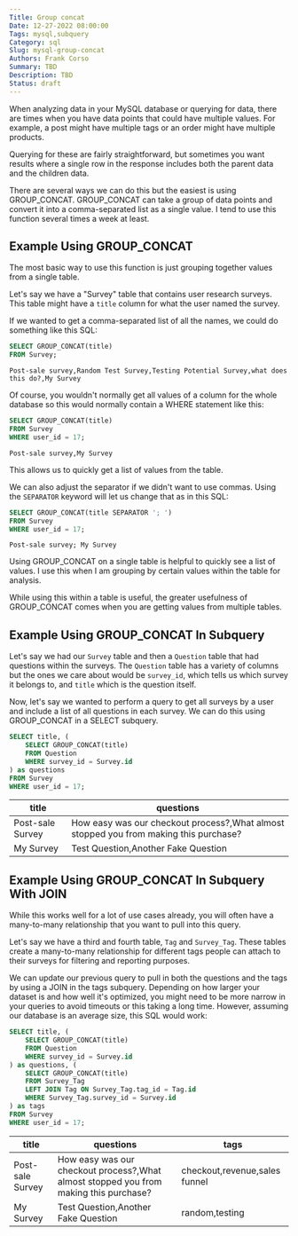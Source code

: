 ```yaml
---
Title: Group concat
Date: 12-27-2022 08:00:00
Tags: mysql,subquery
Category: sql
Slug: mysql-group-concat
Authors: Frank Corso
Summary: TBD
Description: TBD
Status: draft
---
```

When analyzing data in your MySQL database or querying for data, there are times when you have data points that could have multiple values. For example, a post might have multiple tags or an order might have multiple products.

Querying for these are fairly straightforward, but sometimes you want results where a single row in the response includes both the parent data and the children data.

There are several ways we can do this but the easiest is using GROUP_CONCAT. GROUP_CONCAT can take a group of data points and convert it into a comma-separated list as a single value. I tend to use this function several times a week at least.

## Example Using GROUP_CONCAT

The most basic way to use this function is just grouping together values from a single table.

Let's say we have a "Survey" table that contains user research surveys. This table might have a `title` column for what the user named the survey.

If we wanted to get a comma-separated list of all the names, we could do something like this SQL:

```sql
SELECT GROUP_CONCAT(title)
FROM Survey;
```

```
Post-sale survey,Random Test Survey,Testing Potential Survey,what does this do?,My Survey
```

Of course, you wouldn't normally get all values of a column for the whole database so this would normally contain a WHERE statement like this:

```sql
SELECT GROUP_CONCAT(title)
FROM Survey
WHERE user_id = 17;
```

```
Post-sale survey,My Survey
```

This allows us to quickly get a list of values from the table.

We can also adjust the separator if we didn't want to use commas. Using the `SEPARATOR` keyword will let us change that as in this SQL:

```sql
SELECT GROUP_CONCAT(title SEPARATOR '; ')
FROM Survey
WHERE user_id = 17;
```

```
Post-sale survey; My Survey
```

Using GROUP_CONCAT on a single table is helpful to quickly see a list of values. I use this when I am grouping by certain values within the table for analysis. 

While using this within a table is useful, the greater usefulness of GROUP_CONCAT comes when you are getting values from multiple tables.

## Example Using GROUP_CONCAT In Subquery

Let's say we had our `Survey` table and then a `Question` table that had questions within the surveys. The `Question` table has a variety of columns but the ones we care about would be `survey_id`, which tells us which survey it belongs to, and `title` which is the question itself.

Now, let's say we wanted to perform a query to get all surveys by a user and include a list of all questions in each survey. We can do this using GROUP_CONCAT in a SELECT subquery.

```sql
SELECT title, (
    SELECT GROUP_CONCAT(title)
    FROM Question
    WHERE survey_id = Survey.id
) as questions
FROM Survey
WHERE user_id = 17;
```

| title            | questions                                                                             |
|------------------|---------------------------------------------------------------------------------------|
| Post-sale Survey | How easy was our checkout process?,What almost stopped you from making this purchase? |
| My Survey        | Test Question,Another Fake Question                                                   |


## Example Using GROUP_CONCAT In Subquery With JOIN

While this works well for a lot of use cases already, you will often have a many-to-many relationship that you want to pull into this query.

Let's say we have a third and fourth table, `Tag` and `Survey_Tag`. These tables create a many-to-many relationship for different tags people can attach to their surveys for filtering and reporting purposes.

We can update our previous query to pull in both the questions and the tags by using a JOIN in the tags subquery. Depending on how larger your dataset is and how well it's optimized, you might need to be more narrow in your queries to avoid timeouts or this taking a long time. However, assuming our database is an average size, this SQL would work:

```sql
SELECT title, (
    SELECT GROUP_CONCAT(title)
    FROM Question
    WHERE survey_id = Survey.id
) as questions, (
    SELECT GROUP_CONCAT(title)
    FROM Survey_Tag
    LEFT JOIN Tag ON Survey_Tag.tag_id = Tag.id
    WHERE Survey_Tag.survey_id = Survey.id
) as tags
FROM Survey
WHERE user_id = 17;
```

| title            | questions                                                                             | tags                          |
|------------------|---------------------------------------------------------------------------------------|-------------------------------|
| Post-sale Survey | How easy was our checkout process?,What almost stopped you from making this purchase? | checkout,revenue,sales funnel |
|  My Survey       | Test Question,Another Fake Question                                                   | random,testing                |

